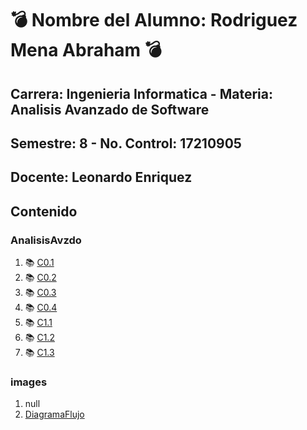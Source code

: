 # :bomb: Nombre del Alumno: Rodriguez Mena Abraham :bomb:
## Carrera: Ingenieria Informatica - Materia: Analisis Avanzado de Software
## Semestre: 8 - No. Control: 17210905
## Docente: Leonardo Enriquez


## Contenido
### AnalisisAvzdo
1. :books:   [C0.1](AnalisisAvzdo/C0.1_AbrahamRodriguez_Init.md)
2. :books:   [C0.2](AnalisisAvzdo/C0.2_RodriguezMenaAbraham_INIT.drawio)
3. :books:   [C0.3](AnalisisAvzdo/C0.3_AbrahamRodriguez_Zepelin.md)
4. :books:   [C0.4](AnalisisAvzdo/C0.4_RodriguezMenaAbraham_Zepelin.md)
5. :books:   [C1.1](AnalisisAvzdo/C1.1_AbrahamRodriguezMena_Zepelin.md)
6. :books:   [C1.2](AnalisisAvzdo/C1.2_AbrahamRodriguezMena_Zepelin.md)
7. :books:   [C1.3](AnalisisAvzdo/C1.3_AbrahamRodriguezMena_Zepelin.pdf)

### images
1. null
2. [DiagramaFlujo](images/diagramadeflujo.drawio.png)

                                               
                                               
